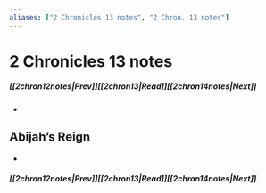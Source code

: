 ```yaml
---
aliases: ["2 Chronicles 13 notes", "2 Chron. 13 notes"]
---
```

# 2 Chronicles 13 notes
##### <span class=arrow-left></span>[[2chron12notes|Prev]]<span class=navigation-separator></span>[[2chron13|Read]]<span class=navigation-separator></span>[[2chron14notes|Next]]<span class=arrow-right></span>
- 
## Abijah’s Reign
- 
##### <span class=arrow-left></span>[[2chron12notes|Prev]]<span class=navigation-separator></span>[[2chron13|Read]]<span class=navigation-separator></span>[[2chron14notes|Next]]<span class=arrow-right></span>